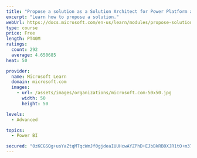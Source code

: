 ```yaml
---
title: "Propose a solution as a Solution Architect for Power Platform and Dynamics 365"
excerpt: "Learn how to propose a solution."
webUrl: https://docs.microsoft.com/en-us/learn/modules/propose-solution/
type: course
price: Free
length: PT40M
ratings:
  count: 292
  average: 4.650685
heat: 50

provider:
  name: Microsoft Learn
  domain: microsoft.com
  images:
    - url: /assets/images/organizations/microsoft.com-50x50.jpg
      width: 50
      height: 50

levels:
  - Advanced

topics:
  - Power BI

secured: "0zKCGSQg+usYaZtqMTqcWmJf0gjdeaIUUHcwAYZPhD+EJbBkRB0XJR1tO+m37rwogSkh5jx6i7xI3oCLrCtf9cZCHaDBOMx8M2ybhEddiS9FTzzviiZ8FfMaIXj/NTK/ZuMXl26GcimBDQxJfhQ6TIggob8EN2nST5/gwY+L/VSAS3b2pCxH7n9G/RoEMS2D5Ir2Cv3heJDjHB4HIfa9Q5wFrjuaIT2qzL0jBokHP61FHHMXM/mV6P38zGG0fOyC/RjkgZLfcYSW6LJQf70kThyKlWxKB2PJb0CzXEU1BhE182pHMJsNIOtVJKm8dWaPLFN672YFqzdZL2kEqJlj22n76whqU0D0cT7VZWtkAl1g6WFByr0U+Z40JyZJLpKFaeD8xn2BX/lDaEmZf7WVwdLteP+TG0BZPAzmetsHSQk=;yA1C3MwSN7uQeo2xYptH8g=="
---
```


